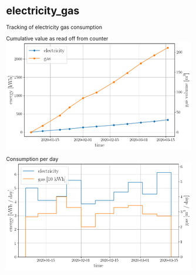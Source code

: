 # electricity_gas
Tracking of electricity gas consumption

Cumulative value as read off from counter
![img](counter.png)

Consumption per day
![img](consumption.png)
